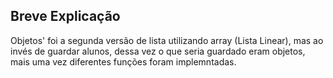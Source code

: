 ## Breve Explicação

Objetos' foi a segunda versão de lista utilizando array (Lista Linear), mas ao invés de guardar alunos, dessa vez o que seria guardado eram objetos, mais uma vez diferentes funções foram implemntadas.
